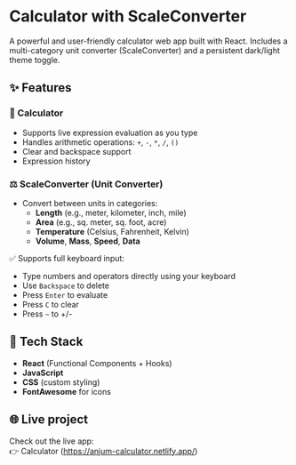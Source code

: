# Calculator with ScaleConverter

A powerful and user-friendly calculator web app built with React. Includes a multi-category unit converter (ScaleConverter) and a persistent dark/light theme toggle.

## ✨ Features

### 🧮 Calculator
- Supports live expression evaluation as you type
- Handles arithmetic operations: `+`, `-`, `*`, `/`, `()`
- Clear and backspace support
- Expression history

### ⚖️ ScaleConverter (Unit Converter)
- Convert between units in categories:
  - **Length** (e.g., meter, kilometer, inch, mile)
  - **Area** (e.g., sq. meter, sq. foot, acre)
  - **Temperature** (Celsius, Fahrenheit, Kelvin)
  - **Volume**, **Mass**, **Speed**, **Data**
 
✅ Supports full keyboard input:
- Type numbers and operators directly using your keyboard
- Use `Backspace` to delete
- Press `Enter` to evaluate
- Press `C` to clear
- Press `~` to +/-


## 🚀 Tech Stack

- **React** (Functional Components + Hooks)
- **JavaScript**
- **CSS** (custom styling)
- **FontAwesome** for icons

## 🌐 Live project 

Check out the live app:  
👉 Calculator (https://anjum-calculator.netlify.app/)




